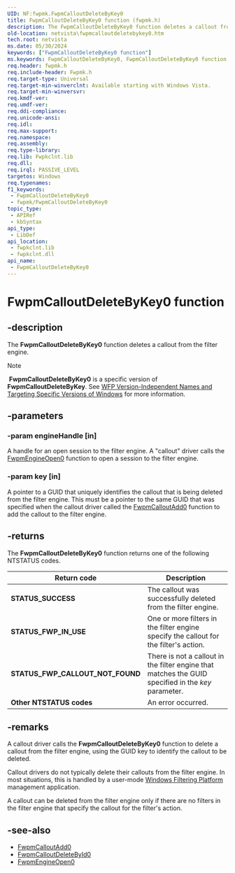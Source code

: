 ```yaml
---
UID: NF:fwpmk.FwpmCalloutDeleteByKey0
title: FwpmCalloutDeleteByKey0 function (fwpmk.h)
description: The FwpmCalloutDeleteByKey0 function deletes a callout from the filter engine.Note  FwpmCalloutDeleteByKey0 is a specific version of FwpmCalloutDeleteByKey.
old-location: netvista\fwpmcalloutdeletebykey0.htm
tech.root: netvista
ms.date: 05/30/2024
keywords: ["FwpmCalloutDeleteByKey0 function"]
ms.keywords: FwpmCalloutDeleteByKey0, FwpmCalloutDeleteByKey0 function [Network Drivers Starting with Windows Vista], fwpmk/FwpmCalloutDeleteByKey0, netvista.fwpmcalloutdeletebykey0, wfp_ref_2_funct_2_fwpm_606dbd2f-8df7-497b-8feb-ba7aedbabedb.xml
req.header: fwpmk.h
req.include-header: Fwpmk.h
req.target-type: Universal
req.target-min-winverclnt: Available starting with Windows Vista.
req.target-min-winversvr: 
req.kmdf-ver: 
req.umdf-ver: 
req.ddi-compliance: 
req.unicode-ansi: 
req.idl: 
req.max-support: 
req.namespace: 
req.assembly: 
req.type-library: 
req.lib: Fwpkclnt.lib
req.dll: 
req.irql: PASSIVE_LEVEL
targetos: Windows
req.typenames: 
f1_keywords:
 - FwpmCalloutDeleteByKey0
 - fwpmk/FwpmCalloutDeleteByKey0
topic_type:
 - APIRef
 - kbSyntax
api_type:
 - LibDef
api_location:
 - fwpkclnt.lib
 - fwpkclnt.dll
api_name:
 - FwpmCalloutDeleteByKey0
---
```


# FwpmCalloutDeleteByKey0 function

## -description

The **FwpmCalloutDeleteByKey0** function deletes a callout from the filter engine.

> [!NOTE]
>  **FwpmCalloutDeleteByKey0** is a specific version of **FwpmCalloutDeleteByKey**. See [WFP Version-Independent Names and Targeting Specific Versions of Windows](/windows/desktop/FWP/wfp-version-independent-names-and-targeting-specific-versions-of-windows) for more information.

## -parameters

### -param engineHandle [in]

A handle for an open session to the filter engine. A "callout" driver calls the [FwpmEngineOpen0](/windows-hardware/drivers/ddi/fwpmk/nf-fwpmk-fwpmengineopen0) function to open a session to the filter engine.

### -param key [in]

A pointer to a GUID that uniquely identifies the callout that is being deleted from the filter engine. This must be a pointer to the same GUID that was specified when the callout driver called the [FwpmCalloutAdd0](/windows-hardware/drivers/ddi/fwpmk/nf-fwpmk-fwpmcalloutadd0) function to add the callout to the filter engine.

## -returns

The **FwpmCalloutDeleteByKey0** function returns one of the following NTSTATUS codes.

| Return code | Description |
| --- | --- |
| **STATUS_SUCCESS** | The callout was successfully deleted from the filter engine. |
| **STATUS_FWP_IN_USE** | One or more filters in the filter engine specify the callout for the filter's action. |
| **STATUS_FWP_CALLOUT_NOT_FOUND** | There is not a callout in the filter engine that matches the GUID specified in the *key* parameter. |
| **Other NTSTATUS codes** | An error occurred. |

## -remarks

A callout driver calls the **FwpmCalloutDeleteByKey0** function to delete a callout from the filter engine, using the GUID key to identify the callout to be deleted.

Callout drivers do not typically delete their callouts from the filter engine. In most situations, this is handled by a user-mode [Windows Filtering Platform](/windows/desktop/FWP/windows-filtering-platform-start-page) management application.

A callout can be deleted from the filter engine only if there are no filters in the filter engine that specify the callout for the filter's action.

## -see-also

- [FwpmCalloutAdd0](/windows-hardware/drivers/ddi/fwpmk/nf-fwpmk-fwpmcalloutadd0)
- [FwpmCalloutDeleteById0](/windows-hardware/drivers/ddi/fwpmk/nf-fwpmk-fwpmcalloutdeletebyid0)
- [FwpmEngineOpen0](/windows-hardware/drivers/ddi/fwpmk/nf-fwpmk-fwpmengineopen0)

